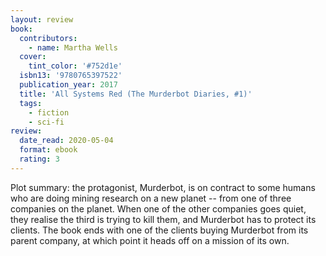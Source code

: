 ```yaml
---
layout: review
book:
  contributors:
    - name: Martha Wells
  cover:
    tint_color: '#752d1e'
  isbn13: '9780765397522'
  publication_year: 2017
  title: 'All Systems Red (The Murderbot Diaries, #1)'
  tags:
    - fiction
    - sci-fi
review:
  date_read: 2020-05-04
  format: ebook
  rating: 3
---
```


Plot summary: the protagonist, Murderbot, is on contract to some humans who are doing mining research on a new planet -- from one of three companies on the planet.
When one of the other companies goes quiet, they realise the third is trying to kill them, and Murderbot has to protect its clients.
The book ends with one of the clients buying Murderbot from its parent company, at which point it heads off on a mission of its own.
